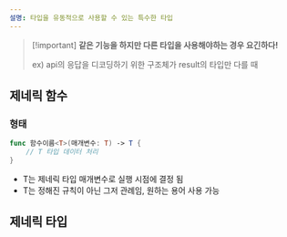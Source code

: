 ```yaml
---
설명: 타입을 유동적으로 사용할 수 있는 특수한 타입
---
```

> [!important] **같은 기능을 하지만 다른 타입을 사용해야하는 경우 요긴하다!**
> 
> ex) api의 응답을 디코딩하기 위한 구조체가 result의 타입만 다를 때

  

## 제네릭 함수

### 형태

```Swift
func 함수이름<T>(매개변수: T) -> T {
    // T 타입 데이터 처리
}
```

- T는 제네릭 타입 매개변수로 실행 시점에 결정 됨
- T는 정해진 규칙이 아닌 그저 관례임, 원하는 용어 사용 가능

  

## 제네릭 타입